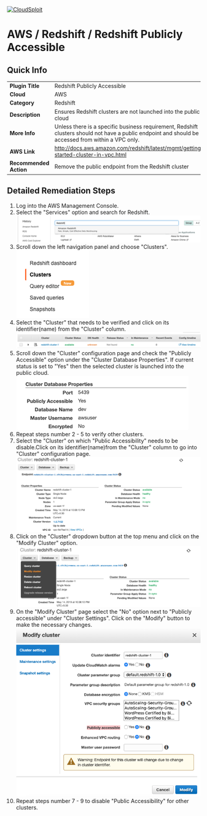 [![CloudSploit](https://cloudsploit.com/img/logo-new-big-text-100.png "CloudSploit")](https://cloudsploit.com)

# AWS / Redshift / Redshift Publicly Accessible

## Quick Info

| | |
|-|-|
| **Plugin Title** | Redshift Publicly Accessible |
| **Cloud** | AWS |
| **Category** | Redshift |
| **Description** | Ensures Redshift clusters are not launched into the public cloud |
| **More Info** | Unless there is a specific business requirement, Redshift clusters should not have a public endpoint and should be accessed from within a VPC only. |
| **AWS Link** | http://docs.aws.amazon.com/redshift/latest/mgmt/getting-started-cluster-in-vpc.html |
| **Recommended Action** | Remove the public endpoint from the Redshift cluster |

## Detailed Remediation Steps
1. Log into the AWS Management Console.
2. Select the "Services" option and search for Redshift. </br> <img src="/resources/aws/redshift/redshift-publicly-accessible/step2.png"/>
3. Scroll down the left navigation panel and choose "Clusters". </br> <img src="/resources/aws/redshift/redshift-publicly-accessible/step3.png"/>
4. Select the "Cluster" that needs to be verified and click on its identifier(name) from the "Cluster" column.</br> <img src="/resources/aws/redshift/redshift-publicly-accessible/step4.png"/>
5. Scroll down the "Cluster" configuration page and check the "Publicly Accessible" option under the "Cluster Database Properties". If current status is set to "Yes" then the selected cluster is launched into the public cloud.</br><img src="/resources/aws/redshift/redshift-publicly-accessible/step5.png"/>
6. Repeat steps number 2 - 5 to verify other clusters. </br>
7. Select the "Cluster" on which "Public Accessibility" needs to be disable.Click on its identifier(name)from the "Cluster" column to go into "Cluster" configuration page.</br><img src="/resources/aws/redshift/redshift-publicly-accessible/step7.png"/>
8. Click on the "Cluster" dropdown button at the top menu and click on the "Modify Cluster" option.</br><img src="/resources/aws/redshift/redshift-publicly-accessible/step8.png"/>
9. On the "Modify Cluster" page select the "No" option next to "Publicly accessible" under "Cluster Settings". Click on the "Modify" button to make the necessary changes.</br> <img src="/resources/aws/redshift/redshift-publicly-accessible/step9.png"/>
10. Repeat steps number 7 - 9 to disable "Public Accessibility" for other clusters.</br> 
